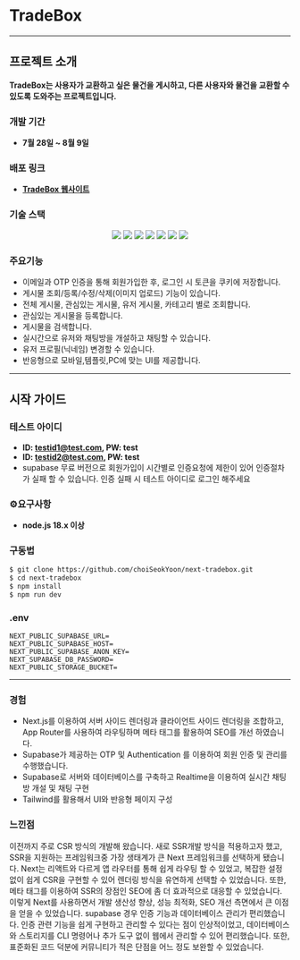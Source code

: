 # TradeBox


---

## 프로젝트 소개

**TradeBox는 사용자가 교환하고 싶은 물건을 게시하고, 다른 사용자와 물건을 교환할 수 있도록 도와주는 프로젝트입니다.**

### 개발 기간
- **7월 28일 ~ 8월 9일**

### 배포 링크
- **[TradeBox 웹사이트](https://next-tradebox.vercel.app/)**

### 기술 스택
<p align="center">
   <img src="https://img.shields.io/badge/TypeScript-3178C6?style=for-the-badge&logo=typescript&logoColor=white" />
  <img src="https://img.shields.io/badge/Next.js-000000?style=for-the-badge&logo=vercel&logoColor=white" />
  <img src="https://img.shields.io/badge/SUPABASE-3ECF8E?style=for-the-badge&logo=supabase&logoColor=white" />
  <img src="https://img.shields.io/badge/Tanstack--Query-FF4154?style=for-the-badge&logo=react-query&logoColor=white" />
  <img src="https://img.shields.io/badge/Recoil-3578E5?style=for-the-badge&logo=recoil&logoColor=white" />
  <img src="https://img.shields.io/badge/Tailwind_CSS-06B6D4?style=for-the-badge&logo=tailwindcss&logoColor=white" />
  <img src="https://img.shields.io/badge/Material--UI-007FFF?style=for-the-badge&logo=mui&logoColor=white" />
</p>




### 주요기능
- 이메일과 OTP 인증을 통해 회원가입한 후, 로그인 시 토큰을 쿠키에 저장합니다.
- 게시물 조회/등록/수정/삭제(이미지 업로드) 기능이 있습니다.
- 전체 게시물, 관심있는 게시물, 유저 게시물, 카테고리 별로 조회합니다.
- 관심있는 게시물을 등록합니다.
- 게시물을 검색합니다.
- 실시간으로 유저와 채팅방을 개설하고 채팅할 수 있습니다.
- 유저 프로필(닉네임) 변경할 수 있습니다.
- 반응형으로 모바일,템플릿,PC에 맞는 UI를 제공합니다.
---



## 시작 가이드

### 테스트 아이디
- **ID: testid1@test.com, PW: test**  
- **ID: testid2@test.com, PW: test**
-  supabase 무료 버전으로 회원가입이 시간별로 인증요청에 제한이 있어 인증절차가 실패 할 수 있습니다. 인증 실패 시 테스트 아이디로 로그인 해주세요

### ⚙요구사항
- **node.js 18.x 이상**

### 구동법
```bash
$ git clone https://github.com/choiSeokYoon/next-tradebox.git
$ cd next-tradebox
$ npm install
$ npm run dev
```


### .env
```plaintext
NEXT_PUBLIC_SUPABASE_URL=
NEXT_PUBLIC_SUPABASE_HOST=
NEXT_PUBLIC_SUPABASE_ANON_KEY=
NEXT_SUPABASE_DB_PASSWORD=
NEXT_PUBLIC_STORAGE_BUCKET=
```
---

### 경험
- Next.js를 이용하여 서버 사이드 렌더링과 클라이언트 사이드 렌더링을 조합하고, App Router를 사용하여 라우팅하며 메타 태그를 활용하여 SEO를 개선 하였습니다.
- Supabase가 제공하는 OTP 및 Authentication 를 이용하여 회원 인증 및 관리를 수행했습니다.
- Supabase로 서버와 데이터베이스를 구축하고 Realtime을 이용하여 실시간 채팅 방 개설 및 채팅 구현
- Tailwind를 활용해서 UI와 반응형 페이지 구성

### 느낀점
이전까지 주로 CSR 방식의 개발해 왔습니다. 새로 SSR개발 방식을 적용하고자 했고, SSR을 지원하는 프레임워크중 가장 생태계가 큰 Next 프레임워크를 선택하게 됐습니다. Next는 리액트와 다르게 앱 라우터를 통해 쉽게 라우팅 할 수 있었고, 복잡한 설정 없이 쉽게 CSR을 구현할 수 있어 렌더링 방식을 유연하게 선택할 수 있었습니다. 또한, 메타 태그를 이용하여 SSR의 장점인 SEO에 좀 더 효과적으로 대응할 수 있었습니다. 이렇게 Next를 사용하면서 개발 생산성 향상, 성능 최적화, SEO 개선 측면에서 큰 이점을 얻을 수 있었습니다.
supabase 경우 인증 기능과 데이터베이스 관리가 편리했습니다. 인증 관련 기능을 쉽게 구현하고 관리할 수 있다는 점이 인상적이었고, 데이터베이스와 스토리지를 CLI 명령어나 추가 도구 없이 웹에서 관리할 수 있어 편리했습니다. 또한, 표준화된 코드 덕분에 커뮤니티가 적은 단점을 어느 정도 보완할 수 있었습니다.

